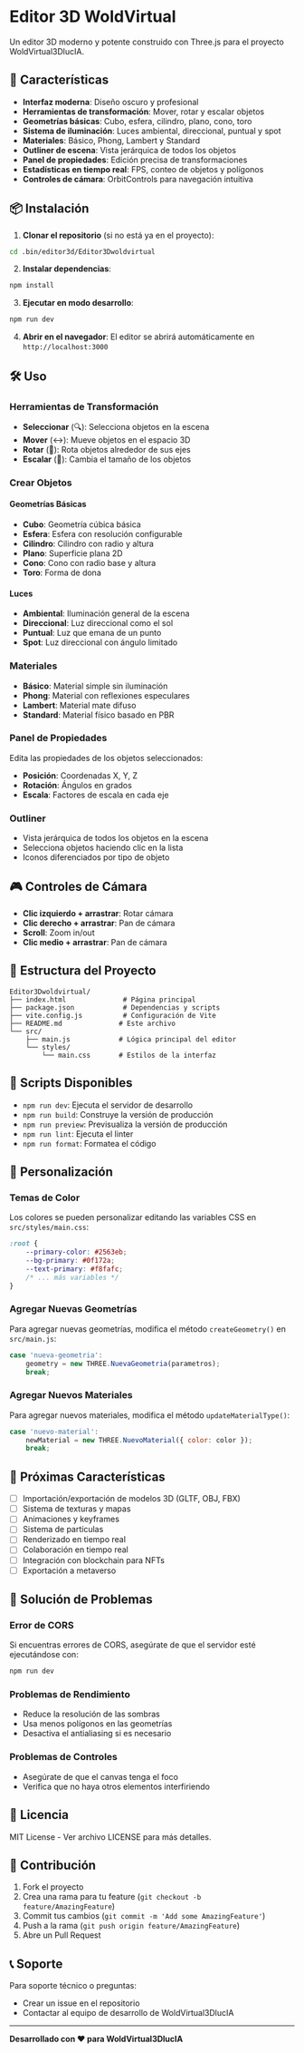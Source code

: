 # Editor 3D WoldVirtual

Un editor 3D moderno y potente construido con Three.js para el proyecto WoldVirtual3DlucIA.

## 🚀 Características

- **Interfaz moderna**: Diseño oscuro y profesional
- **Herramientas de transformación**: Mover, rotar y escalar objetos
- **Geometrías básicas**: Cubo, esfera, cilindro, plano, cono, toro
- **Sistema de iluminación**: Luces ambiental, direccional, puntual y spot
- **Materiales**: Básico, Phong, Lambert y Standard
- **Outliner de escena**: Vista jerárquica de todos los objetos
- **Panel de propiedades**: Edición precisa de transformaciones
- **Estadísticas en tiempo real**: FPS, conteo de objetos y polígonos
- **Controles de cámara**: OrbitControls para navegación intuitiva

## 📦 Instalación

1. **Clonar el repositorio** (si no está ya en el proyecto):
```bash
cd .bin/editor3d/Editor3Dwoldvirtual
```

2. **Instalar dependencias**:
```bash
npm install
```

3. **Ejecutar en modo desarrollo**:
```bash
npm run dev
```

4. **Abrir en el navegador**:
El editor se abrirá automáticamente en `http://localhost:3000`

## 🛠️ Uso

### Herramientas de Transformación

- **Seleccionar** (🔍): Selecciona objetos en la escena
- **Mover** (↔️): Mueve objetos en el espacio 3D
- **Rotar** (🔄): Rota objetos alrededor de sus ejes
- **Escalar** (📏): Cambia el tamaño de los objetos

### Crear Objetos

#### Geometrías Básicas
- **Cubo**: Geometría cúbica básica
- **Esfera**: Esfera con resolución configurable
- **Cilindro**: Cilindro con radio y altura
- **Plano**: Superficie plana 2D
- **Cono**: Cono con radio base y altura
- **Toro**: Forma de dona

#### Luces
- **Ambiental**: Iluminación general de la escena
- **Direccional**: Luz direccional como el sol
- **Puntual**: Luz que emana de un punto
- **Spot**: Luz direccional con ángulo limitado

### Materiales

- **Básico**: Material simple sin iluminación
- **Phong**: Material con reflexiones especulares
- **Lambert**: Material mate difuso
- **Standard**: Material físico basado en PBR

### Panel de Propiedades

Edita las propiedades de los objetos seleccionados:
- **Posición**: Coordenadas X, Y, Z
- **Rotación**: Ángulos en grados
- **Escala**: Factores de escala en cada eje

### Outliner

- Vista jerárquica de todos los objetos en la escena
- Selecciona objetos haciendo clic en la lista
- Iconos diferenciados por tipo de objeto

## 🎮 Controles de Cámara

- **Clic izquierdo + arrastrar**: Rotar cámara
- **Clic derecho + arrastrar**: Pan de cámara
- **Scroll**: Zoom in/out
- **Clic medio + arrastrar**: Pan de cámara

## 📁 Estructura del Proyecto

```
Editor3Dwoldvirtual/
├── index.html              # Página principal
├── package.json            # Dependencias y scripts
├── vite.config.js          # Configuración de Vite
├── README.md              # Este archivo
└── src/
    ├── main.js            # Lógica principal del editor
    └── styles/
        └── main.css       # Estilos de la interfaz
```

## 🔧 Scripts Disponibles

- `npm run dev`: Ejecuta el servidor de desarrollo
- `npm run build`: Construye la versión de producción
- `npm run preview`: Previsualiza la versión de producción
- `npm run lint`: Ejecuta el linter
- `npm run format`: Formatea el código

## 🎨 Personalización

### Temas de Color

Los colores se pueden personalizar editando las variables CSS en `src/styles/main.css`:

```css
:root {
    --primary-color: #2563eb;
    --bg-primary: #0f172a;
    --text-primary: #f8fafc;
    /* ... más variables */
}
```

### Agregar Nuevas Geometrías

Para agregar nuevas geometrías, modifica el método `createGeometry()` en `src/main.js`:

```javascript
case 'nueva-geometria':
    geometry = new THREE.NuevaGeometria(parametros);
    break;
```

### Agregar Nuevos Materiales

Para agregar nuevos materiales, modifica el método `updateMaterialType()`:

```javascript
case 'nuevo-material':
    newMaterial = new THREE.NuevoMaterial({ color: color });
    break;
```

## 🚀 Próximas Características

- [ ] Importación/exportación de modelos 3D (GLTF, OBJ, FBX)
- [ ] Sistema de texturas y mapas
- [ ] Animaciones y keyframes
- [ ] Sistema de partículas
- [ ] Renderizado en tiempo real
- [ ] Colaboración en tiempo real
- [ ] Integración con blockchain para NFTs
- [ ] Exportación a metaverso

## 🐛 Solución de Problemas

### Error de CORS
Si encuentras errores de CORS, asegúrate de que el servidor esté ejecutándose con:
```bash
npm run dev
```

### Problemas de Rendimiento
- Reduce la resolución de las sombras
- Usa menos polígonos en las geometrías
- Desactiva el antialiasing si es necesario

### Problemas de Controles
- Asegúrate de que el canvas tenga el foco
- Verifica que no haya otros elementos interfiriendo

## 📄 Licencia

MIT License - Ver archivo LICENSE para más detalles.

## 🤝 Contribución

1. Fork el proyecto
2. Crea una rama para tu feature (`git checkout -b feature/AmazingFeature`)
3. Commit tus cambios (`git commit -m 'Add some AmazingFeature'`)
4. Push a la rama (`git push origin feature/AmazingFeature`)
5. Abre un Pull Request

## 📞 Soporte

Para soporte técnico o preguntas:
- Crear un issue en el repositorio
- Contactar al equipo de desarrollo de WoldVirtual3DlucIA

---

**Desarrollado con ❤️ para WoldVirtual3DlucIA** 